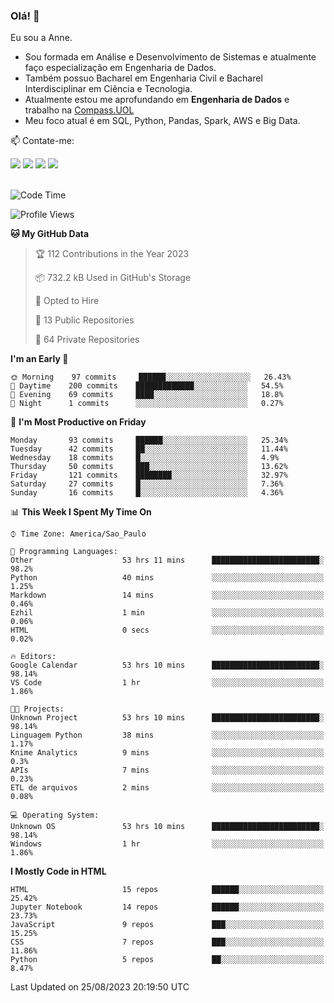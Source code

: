 ### Olá! 👋
Eu sou a Anne. 
- Sou formada em Análise e Desenvolvimento de Sistemas e atualmente faço especialização em Engenharia de Dados.
- Também possuo Bacharel em Engenharia Civil e Bacharel Interdisciplinar em Ciência e Tecnologia.
- Atualmente estou me aprofundando em **Engenharia de Dados** e trabalho na [Compass.UOL](https://compass.uol/pt/home/) 
- Meu foco atual é em SQL, Python, Pandas, Spark, AWS e Big Data.

📫 Contate-me: 

<div>
<a href="https://www.instagram.com/annekarolinefc/" target="_blank"><img src="https://img.shields.io/badge/-Instagram-%23E4405F?style=for-the-badge&logo=instagram&logoColor=white" target="_blank"></a> 
<a href = "mailto:annekarolinefc@gmail.com"><img src="https://img.shields.io/badge/-Gmail-%23333?style=for-the-badge&logo=gmail&logoColor=white" target="_blank"></a>
<a href="https://www.linkedin.com/in/devannekarolinefc/" target="_blank"><img src="https://img.shields.io/badge/-LinkedIn-%230077B5?style=for-the-badge&logo=linkedin&logoColor=white" target="_blank"></a> 
<a href="https://api.whatsapp.com/send?phone=5533991375118&text=Ol%C3%A1%20Anne!%20" target="_blank"><img src="https://img.shields.io/badge/WhatsApp-25D366?style=for-the-badge&logo=whatsapp&logoColor=white" target="_blank"></a>
</div>

  
<!--
  <img align="center" alt="Anne-An" height="30" width="40" src="https://github.com/devicons/devicon/blob/master/icons/angularjs/angularjs-original.svg">
-->

</br>

<!--START_SECTION:waka-->
![Code Time](http://img.shields.io/badge/Code%20Time-474%20hrs%2059%20mins-blue)

![Profile Views](http://img.shields.io/badge/Profile%20Views-6-blue)

**🐱 My GitHub Data** 

> 🏆 112 Contributions in the Year 2023
 > 
> 📦 732.2 kB Used in GitHub's Storage 
 > 
> 💼 Opted to Hire
 > 
> 📜 13 Public Repositories 
 > 
> 🔑 64 Private Repositories  
 > 
**I'm an Early 🐤** 

```text
🌞 Morning    97 commits     ██████░░░░░░░░░░░░░░░░░░░   26.43% 
🌇 Daytime    200 commits    █████████████░░░░░░░░░░░░   54.5% 
🌃 Evening    69 commits     ████░░░░░░░░░░░░░░░░░░░░░   18.8% 
🌙 Night      1 commits      ░░░░░░░░░░░░░░░░░░░░░░░░░   0.27%

```
📅 **I'm Most Productive on Friday** 

```text
Monday       93 commits     ██████░░░░░░░░░░░░░░░░░░░   25.34% 
Tuesday      42 commits     ██░░░░░░░░░░░░░░░░░░░░░░░   11.44% 
Wednesday    18 commits     █░░░░░░░░░░░░░░░░░░░░░░░░   4.9% 
Thursday     50 commits     ███░░░░░░░░░░░░░░░░░░░░░░   13.62% 
Friday       121 commits    ████████░░░░░░░░░░░░░░░░░   32.97% 
Saturday     27 commits     █░░░░░░░░░░░░░░░░░░░░░░░░   7.36% 
Sunday       16 commits     █░░░░░░░░░░░░░░░░░░░░░░░░   4.36%

```


📊 **This Week I Spent My Time On** 

```text
⌚︎ Time Zone: America/Sao_Paulo

💬 Programming Languages: 
Other                    53 hrs 11 mins      ████████████████████████░   98.2% 
Python                   40 mins             ░░░░░░░░░░░░░░░░░░░░░░░░░   1.25% 
Markdown                 14 mins             ░░░░░░░░░░░░░░░░░░░░░░░░░   0.46% 
Ezhil                    1 min               ░░░░░░░░░░░░░░░░░░░░░░░░░   0.06% 
HTML                     0 secs              ░░░░░░░░░░░░░░░░░░░░░░░░░   0.02%

🔥 Editors: 
Google Calendar          53 hrs 10 mins      ████████████████████████░   98.14% 
VS Code                  1 hr                ░░░░░░░░░░░░░░░░░░░░░░░░░   1.86%

🐱‍💻 Projects: 
Unknown Project          53 hrs 10 mins      ████████████████████████░   98.14% 
Linguagem Python         38 mins             ░░░░░░░░░░░░░░░░░░░░░░░░░   1.17% 
Knime Analytics          9 mins              ░░░░░░░░░░░░░░░░░░░░░░░░░   0.3% 
APIs                     7 mins              ░░░░░░░░░░░░░░░░░░░░░░░░░   0.23% 
ETL de arquivos          2 mins              ░░░░░░░░░░░░░░░░░░░░░░░░░   0.08%

💻 Operating System: 
Unknown OS               53 hrs 10 mins      ████████████████████████░   98.14% 
Windows                  1 hr                ░░░░░░░░░░░░░░░░░░░░░░░░░   1.86%

```

**I Mostly Code in HTML** 

```text
HTML                     15 repos            ██████░░░░░░░░░░░░░░░░░░░   25.42% 
Jupyter Notebook         14 repos            ██████░░░░░░░░░░░░░░░░░░░   23.73% 
JavaScript               9 repos             ███░░░░░░░░░░░░░░░░░░░░░░   15.25% 
CSS                      7 repos             ███░░░░░░░░░░░░░░░░░░░░░░   11.86% 
Python                   5 repos             ██░░░░░░░░░░░░░░░░░░░░░░░   8.47%

```



 Last Updated on 25/08/2023 20:19:50 UTC
<!--END_SECTION:waka-->
  
